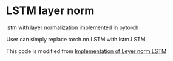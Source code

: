 # LSTM layer norm
lstm with layer normalization implemented in pytorch

User can simply replace torch.nn.LSTM with lstm.LSTM 

This code is modified from [Implementation of Leyer norm LSTM](https://github.com/seba-1511/lstms.pth)
